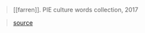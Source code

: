 > [[farren]]. PIE culture words collection, 2017

> [source](https://diacl.ht.lu.se/Source/Details/3373)